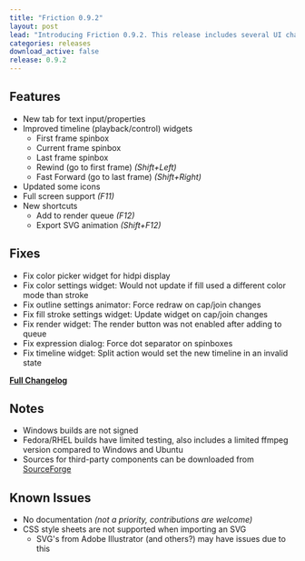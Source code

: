 ```yaml
---
title: "Friction 0.9.2"
layout: post
lead: "Introducing Friction 0.9.2. This release includes several UI changes and bug fixes."
categories: releases
download_active: false
release: 0.9.2
---
```


## Features

* New tab for text input/properties
* Improved timeline (playback/control) widgets
  * First frame spinbox
  * Current frame spinbox
  * Last frame spinbox
  * Rewind (go to first frame) *(Shift+Left)*
  * Fast Forward (go to last frame) *(Shift+Right)*
* Updated some icons
* Full screen support *(F11)*
* New shortcuts
  * Add to render queue *(F12)*
  * Export SVG animation *(Shift+F12)*

## Fixes

* Fix color picker widget for hidpi display
* Fix color settings widget: Would not update if fill used a different color mode than stroke
* Fix outline settings animator: Force redraw on cap/join changes
* Fix fill stroke settings widget: Update widget on cap/join changes
* Fix render widget: The render button was not enabled after adding to queue
* Fix expression dialog: Force dot separator on spinboxes
* Fix timeline widget: Split action would set the new timeline in an invalid state

[**Full Changelog**](https://github.com/friction2d/friction/compare/v0.9.1...v0.9.2)

## Notes

* Windows builds are not signed
* Fedora/RHEL builds have limited testing, also includes a limited ffmpeg version compared to Windows and Ubuntu
* Sources for third-party components can be downloaded from [SourceForge](https://sourceforge.net/projects/friction/files/source)

## Known Issues

* No documentation *(not a priority, contributions are welcome)*
* CSS style sheets are not supported when importing an SVG
  * SVG's from Adobe Illustrator (and others?) may have issues due to this 

